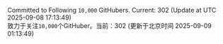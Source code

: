 Committed to Following `10,000` GitHubers. Current: <!-- FOLLOWING_COUNT -->302<!-- FOLLOWING_COUNT --> (Update at UTC <!-- LAST_UPDATED -->2025-09-08 17:13:49<!-- LAST_UPDATED -->)<br>
致力于关注`10,000`个GitHuber。当前：<!-- FOLLOWING_COUNT -->302<!-- FOLLOWING_COUNT --> (更新于北京时间 <!-- LAST_UPDATED_CST -->2025-09-09 01:13:49<!-- LAST_UPDATED_CST -->)
